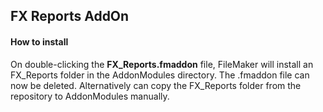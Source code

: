 ## FX Reports AddOn



#### How to install

On double-clicking the **FX_Reports.fmaddon** file, FileMaker will install an FX_Reports folder in the AddonModules directory. The .fmaddon file can now be deleted. Alternatively can copy the FX_Reports folder from the repository to AddonModules manually. 

